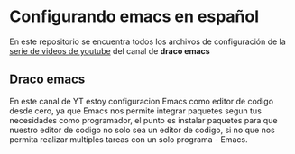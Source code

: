 # Configurando emacs en español #
En este repositorio se encuentra todos los archivos de configuración de la [serie de videos de youtube](https://www.youtube.com/channel/UCB_H97JD-GwUNf0eZurvPtw)  del canal de **draco emacs**

## Draco emacs ##

En este canal de YT estoy configuracion Emacs como editor de codigo desde cero, ya que Emacs nos permite integrar paquetes segun tus
necesidades como programador, el punto es instalar paquetes para que nuestro editor de codigo no solo sea un editor de codigo, si no
que nos permita realizar multiples tareas con un solo programa - Emacs.
